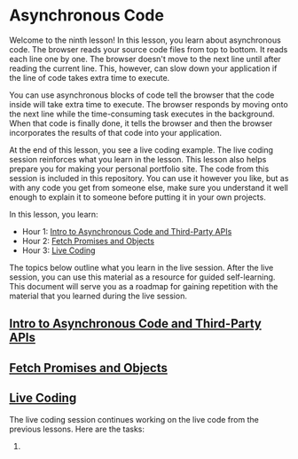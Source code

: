 # Asynchronous Code

Welcome to the ninth lesson! In this lesson, you learn about asynchronous code. The browser reads your source code files from top to bottom. It reads each line one by one. The browser doesn't move to the next line until after reading the current line. This, however, can slow down your application if the line of code takes extra time to execute. 

You can use asynchronous blocks of code tell the browser that the code inside will take extra time to execute. The browser responds by moving onto the next line while the time-consuming task executes in the background. When that code is finally done, it tells the browser and then the browser incorporates the results of that code into your application.

At the end of this lesson, you see a live coding example. The live coding session reinforces what you learn in the lesson. This lesson also helps prepare you for making your personal portfolio site. The code from this session is included in this repository. You can use it however you like, but as with any code you get from someone else, make sure you understand it well enough to explain it to someone before putting it in your own projects.  

In this lesson, you learn:  

- Hour 1: [Intro to Asynchronous Code and Third-Party APIs](#intro-to-asynchronous-code-and-third-party-apis)      
- Hour 2: [Fetch Promises and Objects](#fetch-promises-and-objects)   
- Hour 3: [Live Coding](#live-coding)   

The topics below outline what you learn in the live session. After the live session, you can use this material as a resource for guided self-learning. This document will serve you as a roadmap for gaining repetition with the material that you learned during the live session.   

## [Intro to Asynchronous Code and Third-Party APIs](#intro-to-asynchronous-code-and-third-party-apis)      

## [Fetch Promises and Objects](#fetch-promises-and-objects)    

## [Live Coding](#live-coding)   

The live coding session continues working on the live code from the previous lessons. Here are the tasks:  

1. 
